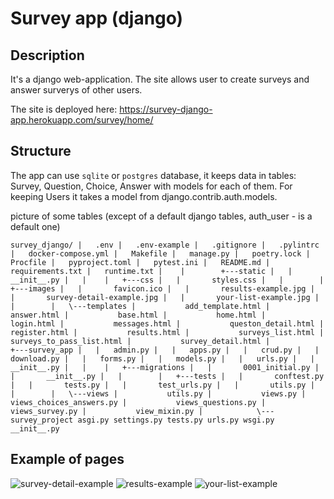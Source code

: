 # Survey app (django)

## Description
It's a django web-application. The site allows user to create surveys and answer surverys of other users.

The site is deployed here: https://survey-django-app.herokuapp.com/survey/home/

## Structure
The app can use `sqlite` or `postgres` database, it keeps data in tables: Survey, Question, Choice, Answer with models for each of them.
For keeping Users it takes a model from django.contrib.auth.models.

picture of some tables (except of a default django tables, auth_user - is a default one)

`survey_django/
|   .env
|   .env-example
|   .gitignore
|   .pylintrc
|   docker-compose.yml
|   Makefile
|   manage.py
|   poetry.lock
|   Procfile
|   pyproject.toml
|   pytest.ini
|   README.md
|   requirements.txt
|   runtime.txt
|   
|       
+---static
|   |   __init__.py
|   |   
|   +---css
|   |       styles.css
|   |       
|   +---images
|   |       favicon.ico
|   |       results-example.jpg
|   |       survey-detail-example.jpg
|   |       your-list-example.jpg
|   |       
|   \---templates
|           add_template.html
|           answer.html
|           base.html
|           home.html
|           login.html
|           messages.html
|           queston_detail.html
|           register.html
|           results.html
|           surveys_list.html
|           surveys_to_pass_list.html
|           survey_detail.html
|           
+---survey_app
|   |   admin.py
|   |   apps.py
|   |   crud.py
|   |   download.py
|   |   forms.py
|   |   models.py
|   |   urls.py
|   |   __init__.py
|   |   
|   +---migrations
|   |       0001_initial.py
|   |       __init__.py
|   |       
|   +---tests
|   |       conftest.py
|   |       tests.py
|   |       test_urls.py
|   |       utils.py
|   |       
|   \---views
|           utils.py
|           views.py
|           views_choices_answers.py
|           views_questions.py
|           views_survey.py
|           view_mixin.py
|           
\---survey_project
        asgi.py
        settings.py
        tests.py
        urls.py
        wsgi.py
        __init__.py`
        

## Example of pages
![survey-detail-example](https://user-images.githubusercontent.com/8655093/179979528-a8929f24-56fc-4b48-a759-0b3d461d38e8.jpg)
![results-example](https://user-images.githubusercontent.com/8655093/179979519-b02dda72-7606-4d3b-8b6a-23a845f80f14.jpg)
![your-list-example](https://user-images.githubusercontent.com/8655093/179979529-27a16627-6185-4434-a0ce-6ef5b08722b2.jpg)
